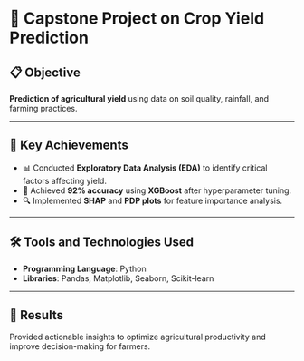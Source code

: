 # 🌾 Capstone Project on Crop Yield Prediction  

## 📋 Objective  
**Prediction of agricultural yield** using data on soil quality, rainfall, and farming practices.  

---

## 🌟 Key Achievements  
- 📊 Conducted **Exploratory Data Analysis (EDA)** to identify critical factors affecting yield.  
- 🎯 Achieved **92% accuracy** using **XGBoost** after hyperparameter tuning.  
- 🔍 Implemented **SHAP** and **PDP plots** for feature importance analysis.  

---

## 🛠️ Tools and Technologies Used  
- **Programming Language**: Python  
- **Libraries**: Pandas, Matplotlib, Seaborn, Scikit-learn  

---

## 🚀 Results  
Provided actionable insights to optimize agricultural productivity and improve decision-making for farmers.  
